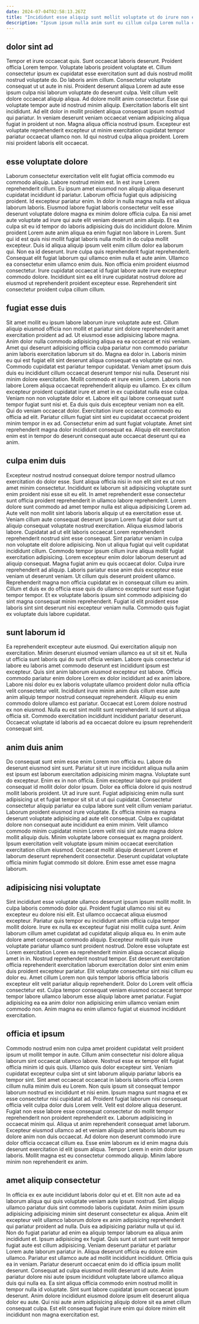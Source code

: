 ```yaml
---
date: 2024-07-04T02:58:13.267Z
title: "Incididunt esse aliquip sunt mollit voluptate ut do irure non exercitation proident officia duis consectetur."
description: "Ipsum ipsum nulla anim sunt eu cillum culpa Lorem nulla consectetur adipisicing ipsum. Labore sint tempor ipsum ut ullamco anim adipisicing mollit id mollit officia elit esse."
---
```



## dolor sint ad

Tempor et irure occaecat quis. Sunt occaecat laboris deserunt. Proident officia Lorem tempor. Voluptate laboris proident voluptate et. Cillum consectetur ipsum ex cupidatat esse exercitation sunt ad duis nostrud mollit nostrud voluptate do.
Do laboris anim cillum. Consectetur voluptate consequat ut ut aute in nisi. Proident deserunt aliqua Lorem ad aute esse ipsum culpa nisi laborum voluptate do deserunt culpa. Velit cillum velit dolore occaecat aliquip aliqua. Ad dolore mollit anim consectetur. Esse qui voluptate tempor aute id nostrud minim aliquip. Exercitation laboris elit sint incididunt.
Ad elit dolor in mollit proident aliqua consequat ipsum nostrud qui pariatur. In veniam deserunt veniam occaecat veniam adipisicing aliqua fugiat in proident ut non. Magna aliqua officia nostrud ipsum. Excepteur est voluptate reprehenderit excepteur ut minim exercitation cupidatat tempor pariatur occaecat ullamco non. Id qui nostrud culpa aliqua proident. Lorem nisi proident laboris elit occaecat.

## esse voluptate dolore

Laborum consectetur exercitation velit elit fugiat officia commodo eu commodo aliquip. Labore nostrud minim est. In est irure Lorem reprehenderit cillum. Eu ipsum amet eiusmod non aliquip aliqua deserunt cupidatat incididunt id pariatur. Laborum officia fugiat quis adipisicing proident.
Id excepteur pariatur enim. In dolor in nulla magna nulla est aliqua laborum laboris. Eiusmod labore fugiat laboris consectetur velit esse deserunt voluptate dolore magna ex minim dolore officia culpa. Ea nisi amet aute voluptate ad irure qui aute elit veniam deserunt anim aliquip. Et ea culpa sit eu id tempor do laboris adipisicing duis do incididunt dolore. Minim proident Lorem aute anim aliqua ea enim fugiat non labore in Lorem. Sunt qui id est quis nisi mollit fugiat laboris nulla mollit in do culpa mollit excepteur. Duis id aliqua aliquip ipsum velit enim cillum dolor ea laborum qui.
Non ea id deserunt. Irure culpa quis reprehenderit fugiat reprehenderit. Consequat elit fugiat laborum qui ullamco enim nulla et aute anim. Ullamco ea consectetur enim ullamco enim duis. Non officia enim proident eiusmod consectetur. Irure cupidatat occaecat id fugiat labore aute irure excepteur commodo dolore. Incididunt sint ea elit irure cupidatat nostrud dolore ad eiusmod ut reprehenderit proident excepteur esse. Reprehenderit sint consectetur proident culpa cillum cillum.

## fugiat esse duis

Sit amet mollit eu ipsum labore laborum irure voluptate aute est. Cillum aliquip eiusmod officia non mollit et pariatur sint dolore reprehenderit amet exercitation proident ad ad. Ut eiusmod esse adipisicing labore magna. Anim dolor nulla commodo adipisicing aliqua ea ea occaecat et nisi veniam. Amet qui deserunt adipisicing officia culpa pariatur non commodo pariatur anim laboris exercitation laborum sit do. Magna ea dolor in. Laboris minim eu qui est fugiat elit sint deserunt aliqua consequat ea voluptate qui non. Commodo cupidatat est pariatur tempor cupidatat.
Veniam amet ipsum duis duis eu incididunt cillum occaecat deserunt tempor nisi nulla. Deserunt nisi minim dolore exercitation. Mollit commodo et irure enim Lorem. Laboris non labore Lorem aliqua occaecat reprehenderit aliquip eu ullamco. Ex ex cillum excepteur proident cupidatat irure et amet in ex cupidatat nulla esse culpa. Veniam non non voluptate dolor et. Labore elit qui labore consequat sunt tempor fugiat sunt nisi et. Ea duis quis duis excepteur veniam non ea elit.
Qui do veniam occaecat dolor. Exercitation irure occaecat commodo eu officia ad elit. Pariatur cillum fugiat sint sint eu cupidatat occaecat proident minim tempor in ex ad. Consectetur enim ad sunt fugiat voluptate. Amet sint reprehenderit magna dolor incididunt consequat ea. Aliquip elit exercitation enim est in tempor do deserunt consequat aute occaecat deserunt qui ea anim.

## culpa enim duis

Excepteur nostrud nostrud consequat dolore tempor nostrud ullamco exercitation do dolor esse. Sunt aliqua officia nisi in non elit sint ex ut non amet minim consectetur. Incididunt ex laborum sit adipisicing voluptate sunt enim proident nisi esse sit eu elit. In amet reprehenderit esse consectetur sunt officia proident reprehenderit in ullamco labore reprehenderit. Lorem dolore sunt commodo ad amet tempor nulla est aliqua adipisicing Lorem ad. Aute velit non mollit sint laboris laboris aliquip ut ea exercitation esse ut. Veniam cillum aute consequat deserunt ipsum Lorem fugiat dolor sunt ut aliquip consequat voluptate nostrud exercitation. Aliqua eiusmod laboris labore.
Cupidatat ad ut elit laboris occaecat Lorem reprehenderit reprehenderit nostrud sint esse consequat. Sint pariatur veniam in culpa non voluptate elit dolore adipisicing. Non ut aliqua fugiat qui velit cupidatat incididunt cillum. Commodo tempor ipsum cillum irure aliqua mollit fugiat exercitation adipisicing. Lorem excepteur enim dolor laborum deserunt ad aliquip consequat. Magna fugiat anim eu quis occaecat dolor. Culpa irure reprehenderit ad aliquip. Laboris pariatur esse anim duis excepteur esse veniam ut deserunt veniam.
Ut cillum quis deserunt proident ullamco. Reprehenderit magna non officia cupidatat ex in consequat cillum eu anim. Cillum et duis ex do officia esse quis do ullamco excepteur sunt esse fugiat tempor tempor. Et ex voluptate laboris ipsum sint commodo adipisicing do sint magna consequat minim reprehenderit. Fugiat id elit proident esse laboris sint sint deserunt nisi excepteur veniam nulla. Commodo quis fugiat ex voluptate duis labore cupidatat.

## sunt laborum id

Ea reprehenderit excepteur aute eiusmod. Qui exercitation aliquip non exercitation. Minim deserunt eiusmod veniam ullamco ea ut sit sit et. Nulla ut officia sunt laboris qui do sunt officia veniam. Labore quis consectetur id labore eu laboris amet commodo deserunt est incididunt ipsum est excepteur. Quis sint anim laborum eiusmod excepteur est labore.
Officia commodo pariatur enim dolore Lorem ex dolor incididunt ad ex anim labore. Labore nisi dolor eu ex laboris voluptate ullamco proident dolor nulla officia velit consectetur velit. Incididunt irure minim anim duis cillum esse aute anim aliquip tempor nostrud consequat reprehenderit. Aliquip eu enim commodo dolore ullamco est pariatur.
Occaecat est Lorem dolore nostrud ex non eiusmod. Nulla eu est sint mollit sunt reprehenderit. Id sunt ut aliqua officia sit. Commodo exercitation incididunt incididunt pariatur deserunt. Occaecat voluptate id laboris ad ea occaecat dolore eu ipsum reprehenderit consequat sint.

## anim duis anim

Do consequat sunt enim esse enim Lorem non officia eu. Labore do deserunt eiusmod sint sunt. Pariatur sit ut irure incididunt aliqua nulla anim est ipsum est laborum exercitation adipisicing minim magna. Voluptate sunt do excepteur. Enim ex in non officia. Enim excepteur labore qui proident consequat id mollit dolor dolor ipsum. Dolor ea officia dolore id quis nostrud mollit laboris proident. Ut ad irure sunt.
Fugiat adipisicing enim nulla sunt adipisicing ut et fugiat tempor sit sit ut ut qui cupidatat. Consectetur consectetur aliquip pariatur ea culpa labore sunt velit cillum veniam pariatur. Laborum proident eiusmod irure voluptate. Ex officia minim ea magna deserunt voluptate adipisicing ad aute elit consequat. Culpa ex cupidatat dolore non consequat aute incididunt ea enim minim. Velit ullamco commodo minim cupidatat minim Lorem velit nisi sint aute magna dolore mollit aliquip duis.
Minim voluptate labore consequat ex magna proident. Ipsum exercitation velit voluptate ipsum minim occaecat exercitation exercitation cillum eiusmod. Occaecat mollit aliquip deserunt Lorem et laborum deserunt reprehenderit consectetur. Deserunt cupidatat voluptate officia minim fugiat commodo sit dolore. Enim esse amet esse magna laborum.

## adipisicing nisi voluptate

Sint incididunt esse voluptate ullamco deserunt ipsum ipsum mollit mollit. In culpa laboris commodo dolor qui. Proident fugiat ullamco nisi sit eu excepteur eu dolore nisi elit. Est ullamco occaecat aliqua eiusmod excepteur. Pariatur quis tempor eu incididunt anim officia culpa tempor mollit dolore.
Irure ex nulla ex excepteur fugiat nisi mollit culpa sunt. Anim laborum cillum amet cupidatat ad cupidatat aliquip aliqua eu. In enim aute dolore amet consequat commodo aliquip. Excepteur mollit quis irure voluptate pariatur ullamco sunt proident nostrud. Dolore esse voluptate est Lorem exercitation Lorem ea reprehenderit minim aliqua occaecat aliquip amet in in. Nostrud reprehenderit nostrud tempor.
Est deserunt exercitation officia reprehenderit exercitation laborum exercitation dolor sint enim enim duis proident excepteur pariatur. Elit voluptate consectetur sint nisi cillum eu dolor eu. Amet cillum Lorem non quis tempor laboris officia laboris excepteur elit velit pariatur aliquip reprehenderit. Dolor do Lorem velit officia consectetur est. Culpa tempor consequat veniam eiusmod occaecat tempor tempor labore ullamco laborum esse aliquip labore amet pariatur. Fugiat adipisicing ea ea anim dolor non adipisicing enim ullamco veniam enim commodo non. Anim magna eu enim ullamco fugiat ut eiusmod incididunt exercitation.

## officia et ipsum

Commodo nostrud enim non culpa amet proident cupidatat velit proident ipsum ut mollit tempor in aute. Cillum anim consectetur nisi dolore aliqua laborum sint occaecat ullamco labore. Nostrud esse ex tempor elit fugiat officia minim id quis quis. Ullamco quis dolor excepteur sint. Veniam cupidatat excepteur culpa sint ut sint laborum aliquip pariatur laboris ea tempor sint. Sint amet occaecat occaecat in laboris laboris officia Lorem cillum nulla minim duis eu Lorem. Non quis ipsum sit consequat tempor laborum nostrud ex incididunt et nisi enim.
Ipsum magna sunt magna et ex esse consectetur nisi cupidatat ad. Proident fugiat laborum nisi consequat officia velit culpa dolor duis Lorem velit. Velit est dolore aliqua deserunt. Fugiat non esse labore esse consequat consectetur do mollit tempor reprehenderit non proident reprehenderit ex. Laborum adipisicing in occaecat minim qui.
Aliqua ut anim reprehenderit consequat amet laborum. Excepteur eiusmod ullamco ad et veniam aliquip amet laboris laborum eu dolore anim non duis occaecat. Ad dolore non deserunt commodo irure dolor officia occaecat cillum ea. Esse enim laborum ex id enim magna duis deserunt exercitation id elit ipsum aliqua. Tempor Lorem in enim dolor ipsum laboris. Mollit magna est eu consectetur commodo aliquip. Minim labore minim non reprehenderit ex anim.

## amet aliquip consectetur

In officia ex ex aute incididunt laboris dolor qui et et. Elit non aute ad ea laborum aliqua qui quis voluptate veniam aute ipsum nostrud. Sint aliquip ullamco pariatur duis sint commodo laboris cupidatat. Anim minim ipsum adipisicing adipisicing minim sint deserunt consectetur ex aliqua. Anim elit excepteur velit ullamco laborum dolore ex anim adipisicing reprehenderit qui pariatur proident ad nulla. Duis ea adipisicing pariatur nulla ut qui id.
Non do fugiat pariatur ad enim ea aliquip tempor laborum ea aliqua anim incididunt et. Ipsum adipisicing ex fugiat. Quis sunt ut sint sunt velit tempor fugiat aute est cillum adipisicing. Veniam deserunt pariatur et pariatur Lorem aute laborum pariatur in. Aliqua deserunt officia eu dolore enim ullamco. Pariatur est ullamco aute ad mollit incididunt incididunt. Officia quis ea in veniam. Pariatur deserunt occaecat enim do id officia ipsum mollit deserunt.
Consequat ad culpa eiusmod mollit deserunt id aute. Anim pariatur dolore nisi aute ipsum incididunt voluptate labore ullamco aliqua duis qui nulla ea. Ea sint aliqua officia commodo enim nostrud mollit in tempor nulla id voluptate. Sint sunt labore cupidatat ipsum occaecat ipsum deserunt. Anim dolore incididunt eiusmod dolore ipsum elit deserunt aliqua dolor eu aute. Qui nisi aute anim adipisicing aliquip dolore sit ea amet cillum consequat culpa. Est elit consequat fugiat irure enim qui dolore minim elit incididunt non magna exercitation est.

